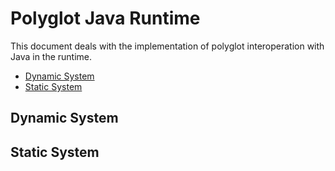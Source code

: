 # Polyglot Java Runtime
This document deals with the implementation of polyglot interoperation with
Java in the runtime. 

<!-- MarkdownTOC levels="2,3" autolink="true" -->

- [Dynamic System](#dynamic-system)
- [Static System](#static-system)

<!-- /MarkdownTOC -->

## Dynamic System

## Static System
